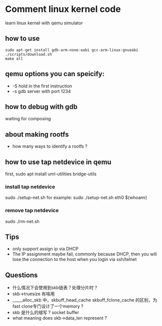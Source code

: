 # Comment linux kernel code
learn linux kernel with qemu simulator

## how to use
``` shell
sudo apt-get install gdb-arm-none-eabi gcc-arm-linux-gnueabi
./scripts/download.sh
make all
```
## qemu options you can speicify:
* -S hold in the first instruction
* -s gdb server with port 1234

## how to debug with gdb
waiting for composing

## about making rootfs
* how many ways to identify a rootfs ?

## how to use tap netdevice in qemu
first, sudo apt install uml-utilities bridge-utils

### install tap netdevice 
sudo ./setup-net.sh <netdevice> <username>
for example:
sudo ./setup-net.sh eth0 $(whoami)
### remove tap netdevice
sudo ./rm-net.sh

## Tips
* only support assign ip via DHCP
* The IP assignment maybe fail, commonly because DHCP, then you will lose the connection to the host when you login via ssh/telnet

## Questions
* 什么情况下会使用到skb链表？处理分片时？
* skb-\>truesize 有啥用
* _____alloc_skb 中，skbuff_head_cache skbuff_fclone_cache 的区别，为fast clone专门设计了一个memory ?
* skb 是什么的缩写 ? socket buffer
* what meaning does skb->data_len represent ?
